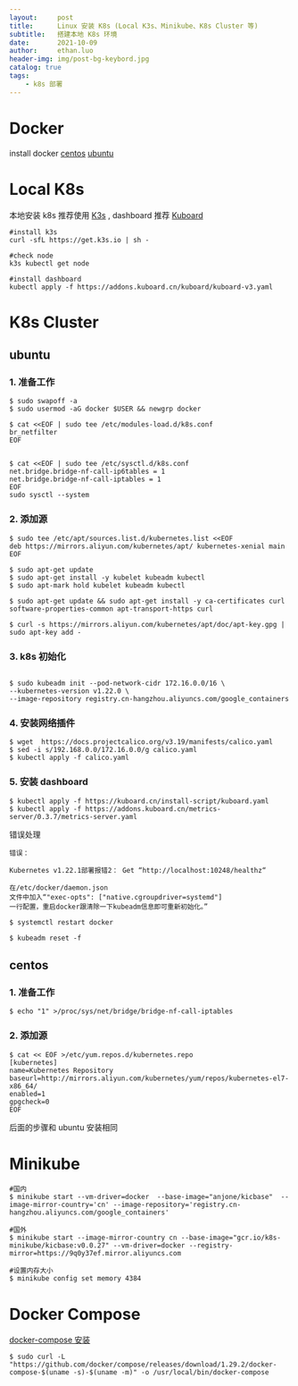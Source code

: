 ```yaml
---
layout:     post
title:      Linux 安装 K8s (Local K3s、Minikube、K8s Cluster 等)
subtitle:   搭建本地 K8s 环境
date:       2021-10-09
author:     ethan.luo
header-img: img/post-bg-keybord.jpg
catalog: true
tags:
    - k8s 部署
---
```


 
# Docker
install docker [centos](https://docs.docker.com/engine/install/centos/) [ubuntu](https://docs.docker.com/engine/install/ubuntu/)

# Local K8s
本地安装 k8s 推荐使用 [K3s](https://k3s.io/) , dashboard 推荐 [Kuboard](https://kuboard.cn/install/v3/install.html)
```shell
#install k3s
curl -sfL https://get.k3s.io | sh -

#check node
k3s kubectl get node

#install dashboard
kubectl apply -f https://addons.kuboard.cn/kuboard/kuboard-v3.yaml

```

# K8s Cluster
## ubuntu
### 1. 准备工作
```shell
$ sudo swapoff -a
$ sudo usermod -aG docker $USER && newgrp docker

$ cat <<EOF | sudo tee /etc/modules-load.d/k8s.conf
br_netfilter
EOF


$ cat <<EOF | sudo tee /etc/sysctl.d/k8s.conf
net.bridge.bridge-nf-call-ip6tables = 1
net.bridge.bridge-nf-call-iptables = 1
EOF
sudo sysctl --system

```

### 2. 添加源
```shell
$ sudo tee /etc/apt/sources.list.d/kubernetes.list <<EOF
deb https://mirrors.aliyun.com/kubernetes/apt/ kubernetes-xenial main
EOF

$ sudo apt-get update
$ sudo apt-get install -y kubelet kubeadm kubectl
$ sudo apt-mark hold kubelet kubeadm kubectl

$ sudo apt-get update && sudo apt-get install -y ca-certificates curl software-properties-common apt-transport-https curl

$ curl -s https://mirrors.aliyun.com/kubernetes/apt/doc/apt-key.gpg | sudo apt-key add -

```

### 3. k8s 初始化
```shell

$ sudo kubeadm init --pod-network-cidr 172.16.0.0/16 \
--kubernetes-version v1.22.0 \
--image-repository registry.cn-hangzhou.aliyuncs.com/google_containers

```

### 4. 安装网络插件
```shell
$ wget  https://docs.projectcalico.org/v3.19/manifests/calico.yaml
$ sed -i s/192.168.0.0/172.16.0.0/g calico.yaml
$ kubectl apply -f calico.yaml
```

### 5. 安装 dashboard
```shell
$ kubectl apply -f https://kuboard.cn/install-script/kuboard.yaml
$ kubectl apply -f https://addons.kuboard.cn/metrics-server/0.3.7/metrics-server.yaml

```

错误处理
```shell
错误：

Kubernetes v1.22.1部署报错2： Get “http://localhost:10248/healthz“

在/etc/docker/daemon.json
文件中加入“"exec-opts": ["native.cgroupdriver=systemd"]
一行配置，重启docker跟清除一下kubeadm信息即可重新初始化。”

$ systemctl restart docker

$ kubeadm reset -f

```

## centos
### 1. 准备工作
```shell
$ echo "1" >/proc/sys/net/bridge/bridge-nf-call-iptables

```

### 2. 添加源
```shell
$ cat << EOF >/etc/yum.repos.d/kubernetes.repo
[kubernetes]
name=Kubernetes Repository
baseurl=http://mirrors.aliyun.com/kubernetes/yum/repos/kubernetes-el7-x86_64/
enabled=1
gpgcheck=0
EOF

```
后面的步骤和 ubuntu 安装相同


# Minikube

```shell
#国内
$ minikube start --vm-driver=docker  --base-image="anjone/kicbase"  --image-mirror-country='cn' --image-repository='registry.cn-hangzhou.aliyuncs.com/google_containers'

#国外
$ minikube start --image-mirror-country cn --base-image="gcr.io/k8s-minikube/kicbase:v0.0.27" --vm-driver=docker --registry-mirror=https://9q0y37ef.mirror.aliyuncs.com

#设置内存大小
$ minikube config set memory 4384

```

# Docker Compose
[docker-compose 安装](https://docs.docker.com/compose/install/)

```shell
$ sudo curl -L "https://github.com/docker/compose/releases/download/1.29.2/docker-compose-$(uname -s)-$(uname -m)" -o /usr/local/bin/docker-compose
```






